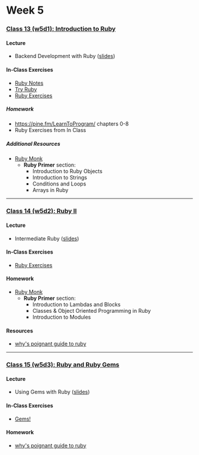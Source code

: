 # Week 5

### [Class 13 (w5d1): Introduction to Ruby](./w5d1)

#### Lecture
* Backend Development with Ruby ([slides](./w5d1/slides/w5d1_lecture.pdf))

#### In-Class Exercises
* [Ruby Notes](./w5d1/ruby)
* [Try Ruby](http://tryruby.org/)
* [Ruby Exercises](./w5d1/exercises)

##### Homework
* https://pine.fm/LearnToProgram/ chapters 0-8
* Ruby Exercises from In Class

##### Additional Resources
* [Ruby Monk](https://rubymonk.com/)
  * **Ruby Primer** section:
    * Introduction to Ruby Objects
    * Introduction to Strings
    * Conditions and Loops
    * Arrays in Ruby

---

### [Class 14 (w5d2): Ruby II](./w5d2)

#### Lecture
* Intermediate Ruby ([slides](./w5d2/slides/w5d2_lecture.pdf))

#### In-Class Exercises
* [Ruby Exercises](./w5d2/exercises)

#### Homework
* [Ruby Monk](https://rubymonk.com/)
  * **Ruby Primer** section:
    * Introduction to Lambdas and Blocks
    * Classes & Object Oriented Programming in Ruby
    * Introduction to Modules

#### Resources
* [why's poignant guide to ruby](http://poignant.guide/)

---

### [Class 15 (w5d3): Ruby and Ruby Gems](./w5d3)

#### Lecture
* Using Gems with Ruby ([slides](./w5d3/slides/w5d3_lecture.pdf))

#### In-Class Exercises
* [Gems!](./w5d3/exercises)

#### Homework
* [why's poignant guide to ruby](http://poignant.guide/)
